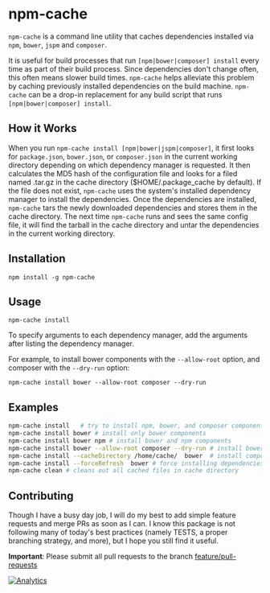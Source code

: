 npm-cache
=========

`npm-cache` is a command line utility that caches dependencies installed via `npm`, `bower`, `jspm` and `composer`.

It is useful for build processes that run `[npm|bower|composer] install` every time as part of their 
build process. Since dependencies don't change often, this often means slower build times. `npm-cache`
helps alleviate this problem by caching previously installed dependencies on the build machine. 
`npm-cache` can be a drop-in replacement for any build script that runs `[npm|bower|composer] install`. 

## How it Works
When you run `npm-cache install [npm|bower|jspm|composer]`, it first looks for `package.json`, `bower.json`,
or `composer.json` in the current working directory depending on which dependency manager is requested.
It then calculates the MD5 hash of the configuration file and looks for a filed named 
<MD5 of config.json>.tar.gz in the cache directory ($HOME/.package_cache by default). If the file does not
exist, `npm-cache` uses the system's installed dependency manager to install the dependencies. Once the
dependencies are installed, `npm-cache` tars the newly downloaded dependencies and stores them in the 
cache directory. The next time `npm-cache` runs and sees the same config file, it will find the tarball
in the cache directory and untar the dependencies in the current working directory.


## Installation
```
npm install -g npm-cache
```

## Usage
```
npm-cache install
```

To specify arguments to each dependency manager, add the arguments after listing the dependency manager. 

For example, to install bower components with the `--allow-root` option, and composer with the `--dry-run` option:
```
npm-cache install bower --allow-root composer --dry-run
```

## Examples
```bash
npm-cache install	# try to install npm, bower, and composer components
npm-cache install bower	# install only bower components
npm-cache install bower npm	# install bower and npm components
npm-cache install bower --allow-root composer --dry-run	# install bower with allow-root, and composer with --dry-run
npm-cache install --cacheDirectory /home/cache/  bower 	# install components using /home/cache as cache directory
npm-cache install --forceRefresh  bower	# force installing dependencies from package manager without cache
npm-cache clean	# cleans out all cached files in cache directory
```

## Contributing
Though I have a busy day job, I will do my best to add simple feature requests and
merge PRs as soon as I can. I know this package is not following many of today's best
practices (namely TESTS, a proper branching strategy, and more), but I hope you still
find it useful.

**Important**: Please submit all pull requests to the branch [feature/pull-requests](https://github.com/swarajban/npm-cache/tree/feature/pull-requests)



[![Analytics](https://ga-beacon.appspot.com/UA-8932221-3/swarajban/npm-cache)](https://github.com/swarajban/npm-cache)
